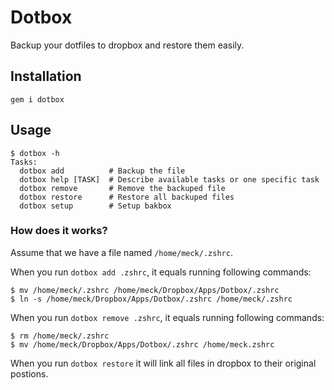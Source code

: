 # Dotbox

Backup your dotfiles to dropbox and restore them easily.

## Installation

```
gem i dotbox
```

## Usage

```
$ dotbox -h
Tasks:
  dotbox add          # Backup the file
  dotbox help [TASK]  # Describe available tasks or one specific task
  dotbox remove       # Remove the backuped file
  dotbox restore      # Restore all backuped files
  dotbox setup        # Setup bakbox
```

### How does it works?

Assume that we have a file named `/home/meck/.zshrc`.

When you run `dotbox add .zshrc`, it equals running following commands:
```
$ mv /home/meck/.zshrc /home/meck/Dropbox/Apps/Dotbox/.zshrc
$ ln -s /home/meck/Dropbox/Apps/Dotbox/.zshrc /home/meck/.zshrc
```

When you run `dotbox remove .zshrc`, it equals running following commands:
```
$ rm /home/meck/.zshrc
$ mv /home/meck/Dropbox/Apps/Dotbox/.zshrc /home/meck.zshrc
```

When you run `dotbox restore` it will link all files in dropbox to  their original postions.


